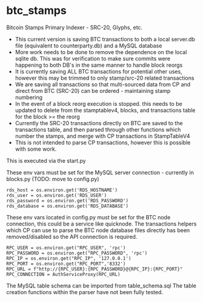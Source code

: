 # btc_stamps

Bitcoin Stamps Primary Indexer - SRC-20, Glyphs, etc.


- This current version is saving BTC transactions to both a local server.db file (equivalent to counterparty.db) and a MySQL database
- More work needs to be done to remove the dependence on the local sqlite db. This was for verification to make sure commits were happening to both DB's in the same manner to handle block reorgs
- It is currently saving ALL BTC transactions for potential other uses, however this may be trimmed to only stamp/src-20 related transactions
- We are saving all transactions so that multi-sourced data from CP and direct from BTC (SRC-20) can be ordered - maintaining stamp numbering
- In the event of a block reorg execution is stopped. this needs to be updated to delete from the stamptablev4, blocks, and transactions table for the block >= the reorg
- Currently the SRC-20 transactions directly on BTC are saved to the transactions table, and then parsed through other functions which number the stamps, and merge with CP transactions in StampTableV4
- This is not intended to parse CP transactions, however this is possible with some work.

This is executed via the start.py

These env vars must be set for the MySQL server connection - currently in blocks.py (TODO: move to config.py)

```
rds_host = os.environ.get('RDS_HOSTNAME')
rds_user = os.environ.get('RDS_USER')
rds_password = os.environ.get('RDS_PASSWORD')
rds_database = os.environ.get('RDS_DATABASE')
```

These env vars located in config.py must be set for the BTC node connection, this could be a service like quicknode. The transactions helpers  which CP can use to parse the BTC node database files directly has been removed/disabled so the API connection is required. 

```
RPC_USER = os.environ.get("RPC_USER", 'rpc')
RPC_PASSWORD = os.environ.get("RPC_PASSWORD", 'rpc')
RPC_IP = os.environ.get("RPC_IP", '127.0.0.1')
RPC_PORT = os.environ.get("RPC_PORT",'8332')
RPC_URL = f"http://{RPC_USER}:{RPC_PASSWORD}@{RPC_IP}:{RPC_PORT}"
RPC_CONNECTION = AuthServiceProxy(RPC_URL)
```

The MySQL table schema can be imported from table_schema.sql The table creation functions within the parser have not been fully tested. 


